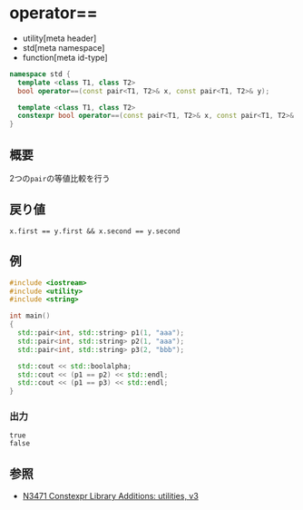 # operator==
* utility[meta header]
* std[meta namespace]
* function[meta id-type]

```cpp
namespace std {
  template <class T1, class T2>
  bool operator==(const pair<T1, T2>& x, const pair<T1, T2>& y);           // C++03

  template <class T1, class T2>
  constexpr bool operator==(const pair<T1, T2>& x, const pair<T1, T2>& y); // C++14
}
```

## 概要
2つの`pair`の等値比較を行う


## 戻り値
`x.first == y.first && x.second == y.second`


## 例
```cpp
#include <iostream>
#include <utility>
#include <string>

int main()
{
  std::pair<int, std::string> p1(1, "aaa");
  std::pair<int, std::string> p2(1, "aaa");
  std::pair<int, std::string> p3(2, "bbb");

  std::cout << std::boolalpha;
  std::cout << (p1 == p2) << std::endl;
  std::cout << (p1 == p3) << std::endl;
}
```

### 出力
```
true
false
```

## 参照
- [N3471 Constexpr Library Additions: utilities, v3](http://www.open-std.org/jtc1/sc22/wg21/docs/papers/2012/n3471.html)
